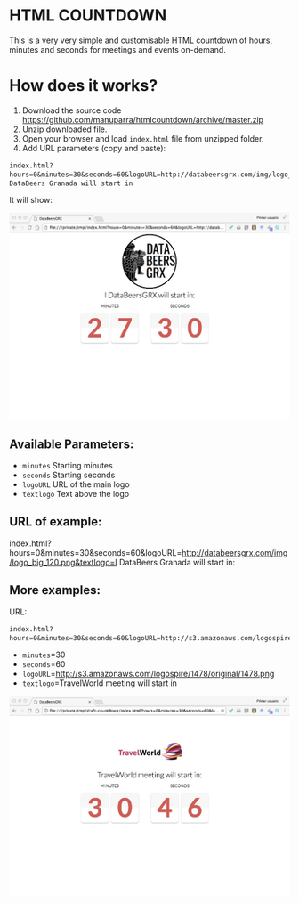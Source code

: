 # HTML COUNTDOWN
This is a very very simple and customisable HTML countdown of hours, minutes and seconds for meetings and events on-demand.

# How does it works?

1. Download the source code https://github.com/manuparra/htmlcountdown/archive/master.zip
2. Unzip downloaded file.
3. Open your browser and load ``index.html`` file from unzipped folder.
4. Add URL parameters (copy and paste): 

```
index.html?hours=0&minutes=30&seconds=60&logoURL=http://databeersgrx.com/img/logo_big_120.png&textlogo=I DataBeers Granada will start in
```



It  will show:

![example](https://github.com/manuparra/htmlcountdown/raw/master/imgs/example1.jpg)

## Available Parameters:

* ``minutes`` Starting minutes
* ``seconds`` Starting seconds
* ``logoURL`` URL of the main logo
* ``textlogo`` Text above the logo

## URL of example:

index.html?hours=0&minutes=30&seconds=60&logoURL=http://databeersgrx.com/img/logo_big_120.png&textlogo=I DataBeers Granada will start in:

## More examples:

URL:

```
index.html?hours=0&minutes=30&seconds=60&logoURL=http://s3.amazonaws.com/logospire/1478/original/1478.png&textlogo=TravelWorld%20meeting%20will%20start%20in:

```

* ``minutes``=30
* ``seconds``=60
* ``logoURL``=http://s3.amazonaws.com/logospire/1478/original/1478.png
* ``textlogo``=TravelWorld meeting will start in 

![example](https://github.com/manuparra/htmlcountdown/raw/master/imgs/example2.jpg)





